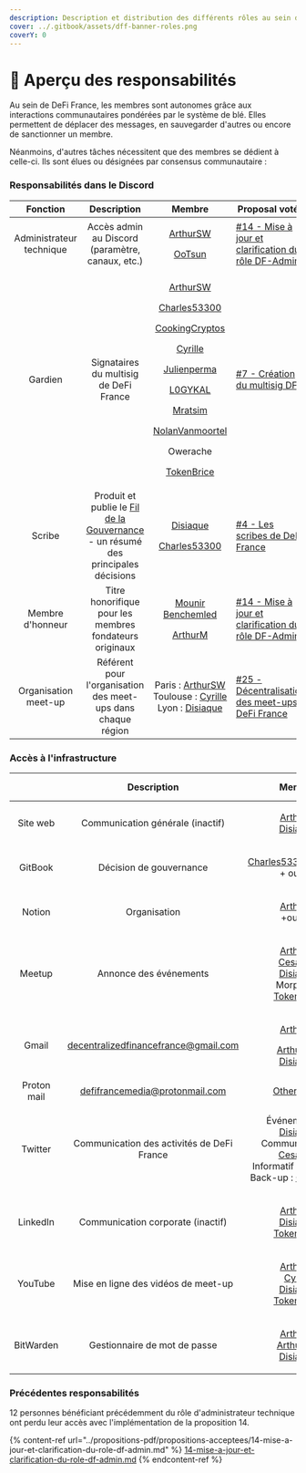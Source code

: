 ```yaml
---
description: Description et distribution des différents rôles au sein de la communauté
cover: ../.gitbook/assets/dff-banner-roles.png
coverY: 0
---
```


# 🧭 Aperçu des responsabilités

Au sein de DeFi France, les membres sont autonomes grâce aux interactions communautaires pondérées par le système de blé. Elles permettent de déplacer des messages, en sauvegarder d'autres ou encore de sanctionner un membre.

Néanmoins, d'autres tâches nécessitent que des membres se dédient à celle-ci. Ils sont élues ou désignées par consensus communautaire :&#x20;

### Responsabilités dans le Discord

|         Fonction         |                                              Description                                             |                                                                                                                                                                                                                                                                                               Membre                                                                                                                                                                                                                                                                                               | Proposal votée                                                                                                                                                               |
| :----------------------: | :--------------------------------------------------------------------------------------------------: | :------------------------------------------------------------------------------------------------------------------------------------------------------------------------------------------------------------------------------------------------------------------------------------------------------------------------------------------------------------------------------------------------------------------------------------------------------------------------------------------------------------------------------------------------------------------------------------------------: | ---------------------------------------------------------------------------------------------------------------------------------------------------------------------------- |
| Administrateur technique |                           Accès admin au Discord (paramètre, canaux, etc.)                           |                                                                                                                                                                                                                                         <p><a href="https://twitter.com/Arthurws14">ArthurSW</a></p><p><a href="https://twitter.com/Oo_Tsun">OoTsun</a></p>                                                                                                                                                                                                                                        | [#14 - Mise à jour et clarification du rôle DF-Admin](https://docs.defi-france.org/dff/propositions/propositions-acceptees/14-mise-a-jour-et-clarification-du-role-df-admin) |
|          Gardien         |                                Signataires du multisig de DeFi France                                | <p><a href="https://twitter.com/Arthurws14">ArthurSW</a></p><p><a href="https://twitter.com/C53300">Charles53300</a></p><p><a href="https://twitter.com/CookingCryptos">CookingCryptos</a></p><p><a href="https://twitter.com/cyrille_briere">Cyrille</a></p><p><a href="https://twitter.com/julienperma">Julienperma</a></p><p><a href="https://twitter.com/L0GYKAL">L0GYKAL</a></p><p><a href="https://twitter.com/m_ratsim">Mratsim</a></p><p><a href="https://twiter.com/nolanVanmoortel">NolanVanmoortel</a></p><p>Owerache</p><p><a href="https://twitter.com/tokenBrice">TokenBrice</a></p> | [#7 - Création du multisig DFF](https://docs.defi-france.org/dff/propositions/propositions-acceptees/7-creation-du-multisig-dff)                                             |
|          Scribe          | Produit et publie le [Fil de la Gouvernance](broken-reference) - un résumé des principales décisions |                                                                                                                                                                                                                                     <p><a href="https://twitter.com/disiaque_eth/">Disiaque</a></p><p><a href="https://twitter.com/C53300">Charles53300</a></p>                                                                                                                                                                                                                                    | [#4 - Les scribes de DeFi France](https://docs.defi-france.org/dff/propositions/propositions-acceptees/4-les-scribes-de-defi-france)                                         |
|     Membre d'honneur     |                        Titre honorifique pour les membres fondateurs originaux                       |                                                                                                                                                                                                                                 <p><a href="https://twitter.com/mounibec">Mounir Benchemled</a></p><p><a href="https://twitter.com/ArthurMicoulet/">ArthurM</a></p>                                                                                                                                                                                                                                | [#14 - Mise à jour et clarification du rôle DF-Admin](https://docs.defi-france.org/dff/propositions/propositions-acceptees/14-mise-a-jour-et-clarification-du-role-df-admin) |
|   Organisation meet-up   |                     Référent pour l'organisation des meet-ups dans chaque région                     |                                                                                                                                                                                           <p>Paris : <a href="https://twitter.com/Arthurws14">ArthurSW</a><br>Toulouse : <a href="https://twitter.com/cyrille_briere">Cyrille</a><br>Lyon : <a href="https://twitter.com/disiaque_eth/">Disiaque</a></p>                                                                                                                                                                                           | [#25 - Décentralisation des meet-ups DeFi France](https://docs.defi-france.org/dff/propositions/propositions-acceptees/25-decentralisation-des-meet-ups-defi-france)         |

### Accès à l'infrastructure

|             |                 Description                |                                                                                                                                                Membre                                                                                                                                                |                                                                 Proposal votée                                                                 |
| :---------: | :----------------------------------------: | :--------------------------------------------------------------------------------------------------------------------------------------------------------------------------------------------------------------------------------------------------------------------------------------------------: | :--------------------------------------------------------------------------------------------------------------------------------------------: |
|   Site web  |      Communication générale (inactif)      |                                                                                     <p><a href="https://twitter.com/ArthurMicoulet/">ArthurM</a><br><a href="https://twitter.com/disiaque_eth/">Disiaque</a></p>                                                                                     |                                                                                                                                                |
|   GitBook   |           Décision de gouvernance          |                                                                                   <p><a href="https://twitter.com/C53300">Charles53300</a><a href="https://twitter.com/disiaque_eth/">Disiaque</a><br>+ ouvert</p>                                                                                   |                                                                                                                                                |
|    Notion   |                Organisation                |                                                                                                              <p><a href="https://twitter.com/ArthurMicoulet/">ArthurM</a><br>+ouvert</p>                                                                                                             |                                                                                                                                                |
|    Meetup   |           Annonce des événements           |                     <p><a href="https://twitter.com/ArthurMicoulet/">ArthurM</a><br><a href="https://twitter.com/cesarioo__">Cesarioo</a><br><a href="https://twitter.com/disiaque_eth/">Disiaque</a><br>Morpheus<a href="https://twitter.com/tokenBrice"><br>TokenBrice</a></p>                     |                                                                                                                                                |
|    Gmail    |    decentralizedfinancefrance@gmail.com    |                                                       <p><a href="https://twitter.com/ArthurMicoulet/">ArthurM</a></p><p><a href="https://twitter.com/Arthurws14">ArthurSW</a><br><a href="https://twitter.com/disiaque_eth/">Disiaque</a></p>                                                       |                                                                                                                                                |
| Proton mail |       defifrancemedia@protonmail.com       |                                                                                                                            [Otherbright](https://twitter.com/OtherBright)                                                                                                                            |                                                                                                                                                |
|   Twitter   | Communication des activités de DeFi France | <p>Événementiel : <a href="https://twitter.com/disiaque_eth/">Disiaque</a><br>Communautaire : <a href="https://twitter.com/cesarioo__">Cesarioo</a><br>Informatif : <a href="https://twitter.com/Arthurws14">ArthurSW</a><br>Back-up : <a href="https://twitter.com/OtherBright">Otherbright</a></p> | [#26 - Gestion du Twitter DeFi France](https://docs.defi-france.org/dff/propositions/propositions-acceptees/26-gestion-du-twitter-defi-france) |
|   LinkedIn  |      Communication corporate (inactif)     |                                                        <p><a href="https://twitter.com/ArthurMicoulet/">ArthurM</a><br><a href="https://twitter.com/disiaque_eth/">Disiaque</a><br><a href="https://twitter.com/tokenBrice">TokenBrice</a></p>                                                       |                                                                                                                                                |
|   YouTube   |     Mise en ligne des vidéos de meet-up    |                          <p><a href="https://twitter.com/ArthurMicoulet/">ArthurM</a><br><a href="https://twitter.com/cyrille_briere">Cyrille</a><br><a href="https://twitter.com/disiaque_eth/">Disiaque</a><br><a href="https://twitter.com/tokenBrice">TokenBrice</a></p>                         |                                                                                                                                                |
|  BitWarden  |        Gestionnaire de mot de passe        |                                                         <p><a href="https://twitter.com/ArthurMicoulet/">ArthurM</a><br><a href="https://twitter.com/Arthurws14">ArthurSW</a><br><a href="https://twitter.com/disiaque_eth/">Disiaque</a></p>                                                        |                                                                                                                                                |

### Précédentes responsabilités

12 personnes bénéficiant précédemment du rôle d'administrateur technique ont perdu leur accès avec l'implémentation de la proposition 14.

{% content-ref url="../propositions-pdf/propositions-acceptees/14-mise-a-jour-et-clarification-du-role-df-admin.md" %}
[14-mise-a-jour-et-clarification-du-role-df-admin.md](../propositions-pdf/propositions-acceptees/14-mise-a-jour-et-clarification-du-role-df-admin.md)
{% endcontent-ref %}
